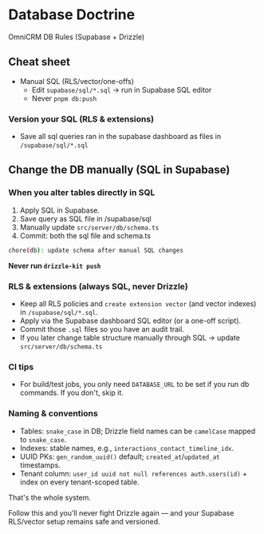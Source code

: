 # Database Doctrine

OmniCRM DB Rules (Supabase + Drizzle)

## Cheat sheet

- Manual SQL (RLS/vector/one-offs)
  - Edit `supabase/sql/*.sql` → run in Supabase SQL editor
  - Never `pnpm db:push`

### Version your SQL (RLS & extensions)

- Save all sql queries ran in the supabase dashboard as files in `/supabase/sql/*.sql`

## Change the DB manually (SQL in Supabase)

### When you alter tables directly in SQL

1. Apply SQL in Supabase.
2. Save query as SQL file in /supabase/sql
3. Manually update `src/server/db/schema.ts`
4. Commit: both the sql file and schema.ts

```bash
chore(db): update schema after manual SQL changes
```

**Never run `drizzle-kit push`**

### RLS & extensions (always SQL, never Drizzle)

- Keep all RLS policies and `create extension vector` (and vector indexes) in `/supabase/sql/*.sql`.
- Apply via the Supabase dashboard SQL editor (or a one-off script).
- Commit those `.sql` files so you have an audit trail.
- If you later change table structure manually through SQL → update `src/server/db/schema.ts`

### CI tips

- For build/test jobs, you only need `DATABASE_URL` to be set if you run db commands. If you don't, skip it.

### Naming & conventions

- Tables: `snake_case` in DB; Drizzle field names can be `camelCase` mapped to `snake_case`.
- Indexes: stable names, e.g., `interactions_contact_timeline_idx`.
- UUID PKs: `gen_random_uuid()` default; `created_at`/`updated_at` timestamps.
- Tenant column: `user_id uuid not null references auth.users(id)` + index on every tenant-scoped table.

That's the whole system.

Follow this and you'll never fight Drizzle again — and your Supabase RLS/vector setup remains safe and versioned.

